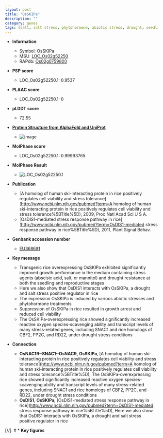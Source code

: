 ```yaml
---
layout: post
title: "OsSKIPa"
description: ""
category: genes
tags: [salt, salt stress, phytohormone, abiotic stress, drought, seedling, reproductive, growth, drought resistance]
---
```


* **Information**  
    + Symbol: OsSKIPa  
    + MSU: [LOC_Os02g52250](http://rice.plantbiology.msu.edu/cgi-bin/ORF_infopage.cgi?orf=LOC_Os02g52250)  
    + RAPdb: [Os02g0759800](http://rapdb.dna.affrc.go.jp/viewer/gbrowse_details/irgsp1?name=Os02g0759800)  

* **PSP score**  
    + LOC_Os02g52250.1: 0.9537 

* **PLAAC score**  
    + LOC_Os02g52250.1: 0 

* **pLDDT score**
    + 72.55

* **[Protein Structure from AlphaFold and UniProt](https://www.uniprot.org/uniprotkb/Q6K8D9/entry#structure)**
    + ![image](https://ricepsp.github.io/images/Q6/AF-Q6K8D9-F1.png)

* **MolPhase score**
    + LOC_Os02g52250.1: 0.99993765

* **MolPhase Result**
    + ![LOC_Os02g52250.1](https://304243504.github.io/Pictures/LOC_Os02g/LOC_Os02g52250.1.png)

* **Publication**  
    + [A homolog of human ski-interacting protein in rice positively regulates cell viability and stress tolerance](http://www.ncbi.nlm.nih.gov/pubmed?term=A homolog of human ski-interacting protein in rice positively regulates cell viability and stress tolerance%5BTitle%5D), 2009, Proc Natl Acad Sci U S A.
    + [OsDIS1-mediated stress response pathway in rice](http://www.ncbi.nlm.nih.gov/pubmed?term=OsDIS1-mediated stress response pathway in rice%5BTitle%5D), 2011, Plant Signal Behav.

* **Genbank accession number**  
    + [EU368691](http://www.ncbi.nlm.nih.gov/nuccore/EU368691)

* **Key message**  
    + Transgenic rice overexpressing OsSKIPa exhibited significantly improved growth performance in the medium containing stress agents (abscisic acid, salt, or mannitol) and drought resistance at both the seedling and reproductive stages
    + Here we also show that OsDIS1 interacts with OsSKIPa, a drought and salt stress positive regulator in rice
    + The expression OsSKIPa is induced by various abiotic stresses and phytohormone treatments
    + Suppression of OsSKIPa in rice resulted in growth arrest and reduced cell viability
    + The OsSKIPa-overexpressing rice showed significantly increased reactive oxygen species-scavenging ability and transcript levels of many stress-related genes, including SNAC1 and rice homologs of CBF2, PP2C, and RD22, under drought stress conditions

* **Connection**  
    + __OsNAC19~SNAC1~OsNAC9__, __OsSKIPa__, [A homolog of human ski-interacting protein in rice positively regulates cell viability and stress tolerance](http://www.ncbi.nlm.nih.gov/pubmed?term=A homolog of human ski-interacting protein in rice positively regulates cell viability and stress tolerance%5BTitle%5D), The OsSKIPa-overexpressing rice showed significantly increased reactive oxygen species-scavenging ability and transcript levels of many stress-related genes, including SNAC1 and rice homologs of CBF2, PP2C, and RD22, under drought stress conditions
    + __OsDIS1__, __OsSKIPa__, [OsDIS1-mediated stress response pathway in rice](http://www.ncbi.nlm.nih.gov/pubmed?term=OsDIS1-mediated stress response pathway in rice%5BTitle%5D), Here we also show that OsDIS1 interacts with OsSKIPa, a drought and salt stress positive regulator in rice

[//]: # * **Key figures**  



